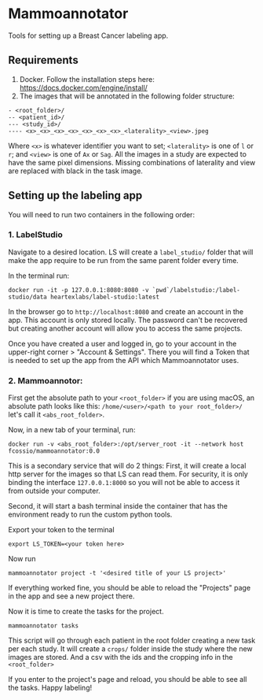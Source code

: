 # Mammoannotator
Tools for setting up a Breast Cancer labeling app.

## Requirements

1. Docker. Follow the installation steps here: https://docs.docker.com/engine/install/
1. The images that will be annotated in the following folder structure:
```
- <root_folder>/
-- <patient_id>/
--- <study_id>/
---- <x>_<x>_<x>_<x>_<x>_<x>_<x>_<laterality>_<view>.jpeg
```
Where `<x>` is whatever identifier you want to set; `<laterality>` is one of `l` or `r`; and `<view>` is one of `Ax` or `Sag`. All the images in a study are expected to have the same pixel dimensions. Missing combinations of laterality and view are replaced with black in the task image.


## Setting up the labeling app
You will need to run two containers in the following order:
### 1. LabelStudio
Navigate to a desired location. LS will create a `label_studio/` folder that will make the app require to be run from the same parent folder every time.

In the terminal run:

```
docker run -it -p 127.0.0.1:8080:8080 -v `pwd`/labelstudio:/label-studio/data heartexlabs/label-studio:latest
```
In the browser go to `http://localhost:8080` and create an account in the app. This account is only stored locally. The password can't be recovered but creating another account will allow you to access the same projects.

Once you have created a user and logged in, go to your account in the upper-right corner > "Account & Settings". There you will find a Token that is needed to set up the app from the API which Mammoannotator uses.

### 2. Mammoannotor:
First get the absolute path to your `<root_folder>` if you are using macOS, an absolute path looks like this: `/home/<user>/<path to your root_folder>/` let's call it `<abs_root_folder>`.

Now, in a new tab of your terminal, run:
```
docker run -v <abs_root_folder>:/opt/server_root -it --network host fcossio/mammoannotator:0.0
```
This is a secondary service that will do 2 things:
First, it will create a local http server for the images so that LS can read them. For security, it is only binding the interface `127.0.0.1:8000` so you will not be able to access it from outside your computer.

Second, it will start a bash terminal inside the container that has the environment ready to run the custom python tools.

Export your token to the terminal
```
export LS_TOKEN=<your token here>
```

Now run
```
mammoannotator project -t '<desired title of your LS project>'
```
If everything worked fine, you should be able to reload the "Projects" page in the app and see a new project there.

Now it is time to create the tasks for the project.

```
mammoannotator tasks
```
This script will go through each patient in the root folder creating a new task per each study. It will create a `crops/` folder inside the study where the new images are stored. And a csv with the ids and the cropping info in the `<root_folder>`

If you enter to the project's page and reload, you should be able to see all the tasks. Happy labeling!

